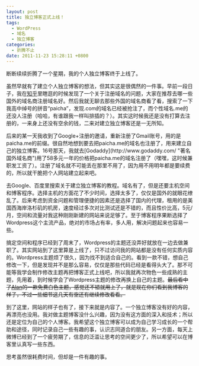 ```yaml
---
layout: post
title: 独立博客正式上线！
tags:
  - WordPress
  - 域名
  - 独立博客
categories:
  - 折腾不止
date: 2011-11-23 15:28:11 +0800
---
```


断断续续折腾了一个星期，我的个人独立博客终于上线了。

虽然早就有了建立个人独立博客的想法，但其实这是很偶然的一件事。早前一段日子，我在[知乎](http://www.zhihu.com/ "知乎")里瞎逛的时候发现了一个关于注册域名的问题，大家在推荐去哪一些国外的域名商注册域名好。然后我就无聊去那些外国的域名商看了看，搜索了一下我高中绰号的拼音“paicha”，发现.com的域名已经被抢注了，而个性域名.me的还没人注册（哈哈，有谁跟我一样叫排插的？）。其实这时候我还是没有打算去注册的，一来身上还没有空余的钱，二来对建立独立博客还是一无所知。

<!--more-->后来的某一天我收到了Google+注册的邀请，重新注册了Gmail账号，用的是paicha.me的前缀。很自然地想到要去把paicha.me的域名也注册了，用来建立自己的独立博客。16号那天，我就去[Godaddy](http://www.godaddy.com/ "著名国外域名商")用了58多元一年的价格把paicha.me的域名注册了（嘿嘿，这时候兼职发工资了）。注册了域名就不可能丢在那里不用了，因为用不用明年都是要续费的，所以就干脆把个人网站建立起来吧。

去Google、百度里搜索关于建立独立博客的教程。域名有了，但是还要主机空间和博客程序。选择主机的方面花了不少时间，选择太多了，仅仅是国外的就眼花缭乱了。后来考虑到资金问题和管理便捷的因素还是选择了国内的代理，租用的是美国西海岸洛杉矶的机房，速度经过多次对比测试还是不错的，而且性价比高，5元/月，空间和流量对我这种刚刚新建的网站来说足够了。至于博客程序果断选择了Wordpress这个主流产品，绝对的市场占有率，多人用，解决问题起来也容易一些。

搞定空间和程序已经到了周末了，Wordpress的主题还没弄好就放在一边去做兼职了。其实网站到了这里算是上线了，只不过访问我的网站都是没有任何实质内容的。Wordpress主题烦了很久，因为找不到适合自己的。看到一款不错，想自己修改一下，但是发现并不是那么容易，仅仅是那些代码已经是看得头大了。那不可能等我学会制作修改主题再把博客正式上线吧，所以我就再次物色一些成熟的主题，先用着，到时候学会了Wordpress主题的修改再换上自己的主题。~~最后看中了[Alan](http://www.alanoy.com/wordpress-theme-gwhite-3/ "Wordpress主题")的一款免费白色主题，感觉还不错就用上了，就是现在你们看到我博客的样子，不过一些细节这几天有空还有继续修改看看。~~

到了这里，网站的样子也有了，接下来就是内容了。一个独立博客没有好的内容，再漂亮也没用。我对做主题博客没什么兴趣，因为没有这方面的深入和技术；所以还是定位为自己的个人博客。我希望这个独立博客可以成为自己学习成长的一个帮助和途径，同时记录自己一些有趣的事，认识志同道合的朋友。另一方面，每天上微博已经到了一个疲劳期了，信息的泛滥让思考的空间更少了，所以希望可以在博客里认真写一些东西。

思考虽然很耗费时间，但却是一件有趣的事。
